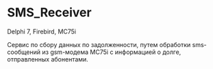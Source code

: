 # SMS_Receiver
Delphi 7, Firebird, MC75i

Сервис по сбору данных по задолженности, путем обработки sms-сообщений из gsm-модема MC75i с информацией о долге,
отправленных абонентами.
